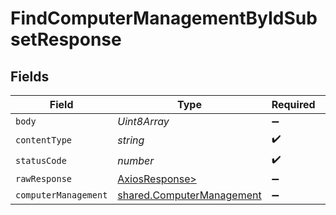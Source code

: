 # FindComputerManagementByIdSubsetResponse


## Fields

| Field                                                                  | Type                                                                   | Required                                                               | Description                                                            |
| ---------------------------------------------------------------------- | ---------------------------------------------------------------------- | ---------------------------------------------------------------------- | ---------------------------------------------------------------------- |
| `body`                                                                 | *Uint8Array*                                                           | :heavy_minus_sign:                                                     | N/A                                                                    |
| `contentType`                                                          | *string*                                                               | :heavy_check_mark:                                                     | N/A                                                                    |
| `statusCode`                                                           | *number*                                                               | :heavy_check_mark:                                                     | N/A                                                                    |
| `rawResponse`                                                          | [AxiosResponse>](https://axios-http.com/docs/res_schema)               | :heavy_minus_sign:                                                     | N/A                                                                    |
| `computerManagement`                                                   | [shared.ComputerManagement](../../models/shared/computermanagement.md) | :heavy_minus_sign:                                                     | OK                                                                     |